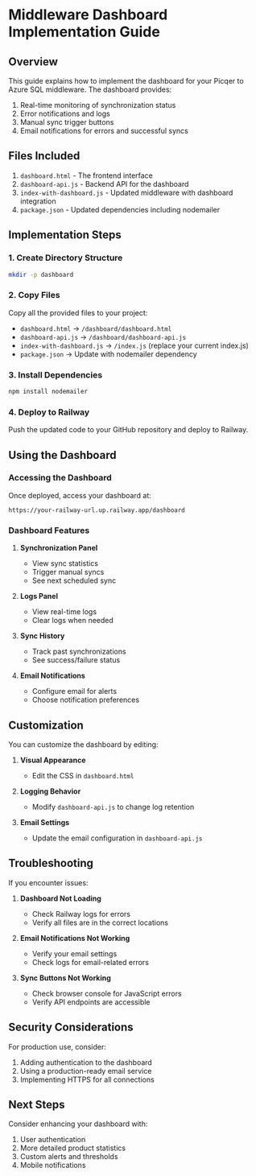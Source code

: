 # Middleware Dashboard Implementation Guide

## Overview

This guide explains how to implement the dashboard for your Picqer to Azure SQL middleware. The dashboard provides:

1. Real-time monitoring of synchronization status
2. Error notifications and logs
3. Manual sync trigger buttons
4. Email notifications for errors and successful syncs

## Files Included

1. `dashboard.html` - The frontend interface
2. `dashboard-api.js` - Backend API for the dashboard
3. `index-with-dashboard.js` - Updated middleware with dashboard integration
4. `package.json` - Updated dependencies including nodemailer

## Implementation Steps

### 1. Create Directory Structure

```bash
mkdir -p dashboard
```

### 2. Copy Files

Copy all the provided files to your project:
- `dashboard.html` → `/dashboard/dashboard.html`
- `dashboard-api.js` → `/dashboard/dashboard-api.js`
- `index-with-dashboard.js` → `/index.js` (replace your current index.js)
- `package.json` → Update with nodemailer dependency

### 3. Install Dependencies

```bash
npm install nodemailer
```

### 4. Deploy to Railway

Push the updated code to your GitHub repository and deploy to Railway.

## Using the Dashboard

### Accessing the Dashboard

Once deployed, access your dashboard at:
```
https://your-railway-url.up.railway.app/dashboard
```

### Dashboard Features

1. **Synchronization Panel**
   - View sync statistics
   - Trigger manual syncs
   - See next scheduled sync

2. **Logs Panel**
   - View real-time logs
   - Clear logs when needed

3. **Sync History**
   - Track past synchronizations
   - See success/failure status

4. **Email Notifications**
   - Configure email for alerts
   - Choose notification preferences

## Customization

You can customize the dashboard by editing:

1. **Visual Appearance**
   - Edit the CSS in `dashboard.html`

2. **Logging Behavior**
   - Modify `dashboard-api.js` to change log retention

3. **Email Settings**
   - Update the email configuration in `dashboard-api.js`

## Troubleshooting

If you encounter issues:

1. **Dashboard Not Loading**
   - Check Railway logs for errors
   - Verify all files are in the correct locations

2. **Email Notifications Not Working**
   - Verify your email settings
   - Check logs for email-related errors

3. **Sync Buttons Not Working**
   - Check browser console for JavaScript errors
   - Verify API endpoints are accessible

## Security Considerations

For production use, consider:

1. Adding authentication to the dashboard
2. Using a production-ready email service
3. Implementing HTTPS for all connections

## Next Steps

Consider enhancing your dashboard with:

1. User authentication
2. More detailed product statistics
3. Custom alerts and thresholds
4. Mobile notifications
